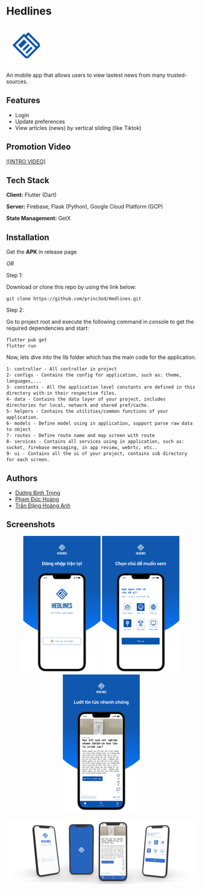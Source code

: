 # Hedlines

<img src="./assets/images/readme/logo.png" alt="Hedlines" width = "108"/>

An mobile app that allows users to view lastest news from many trusted-sources.

## Features

- Login
- Update preferences
- View articles (news) by vertical sliding (like Tiktok)

## Promotion Video

[![INTRO VIDEO]](https://www.youtube.com/watch?v=1e7YgQerrK8)

## Tech Stack

**Client:** Flutter (Dart)

**Server:** Firebase, Flask (Python), Google Cloud Platform (GCP)

**State Management:** GetX

## Installation

Get the **APK** in release page

*OR*

Step 1:

Download or clone this repo by using the link below:

```terminal
git clone https://github.com/princ3od/Hedlines.git
```

Step 2:

Go to project root and execute the following command in console to get the required dependencies and start:

```terminal
flutter pub get
flutter run
```

Now, lets dive into the lib folder which has the main code for the application.

```terminal
1- controller - All controller in project
2- configs - Contains the config for application, such as: theme, languages,...
3- constants - All the application level constants are defined in this directory with-in their respective files.
4- data - Contains the data layer of your project, includes directories for local, network and shared pref/cache.
5- helpers - Contains the utilities/common functions of your application.
6- models - Define model using in application, support parse raw data to object
7- routes - Define route name and map screen with route
8- services - Contains all services using in application, such as: socket, firebase messaging, in app review, webrtc, etc..
9- ui - Contains all the ui of your project, contains sub directory for each screen.
```

## Authors

- [Dương Bình Trọng](https://www.github.com/princ3od)
- [Phạm Đức Hoàng](https://github.com/PRID021)
- [Trần Đặng Hoàng Anh](https://github.com/TranDangHoangAnh)

## Screenshots

<p align="center">
 <img src="./assets/images/readme/promotion1.png" alt="drawing" height="364"/>
 <img src="./assets/images/readme/promotion2.png" alt="drawing" height="364"/>
 <img src="./assets/images/readme/promotion3.png" alt="drawing" height="364"/>
<br/>
<br/>
 <img src="./assets/images/readme/promotion4.png" alt="Preview"/>
</p>
